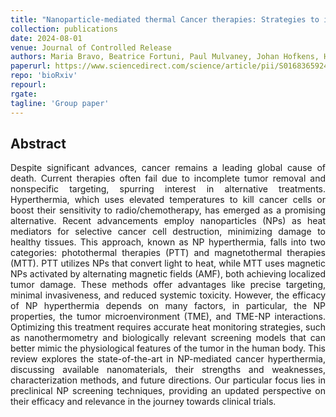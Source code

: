 ```yaml
---
title: "Nanoparticle-mediated thermal Cancer therapies: Strategies to improve clinical translatability"
collection: publications
date: 2024-08-01
venue: Journal of Controlled Release
authors: Maria Bravo, Beatrice Fortuni, Paul Mulvaney, Johan Hofkens, Hiroshi Uji-i, Susana Rocha, James A Hutchison
paperurl: https://www.sciencedirect.com/science/article/pii/S0168365924004152
repo: 'bioRxiv'
repourl:
rgate:
tagline: 'Group paper'
---
```


<h2> Abstract </h2>
<p align= "justify">
Despite significant advances, cancer remains a leading global cause of death. Current therapies often fail due to incomplete tumor removal and nonspecific targeting, spurring interest in alternative treatments. Hyperthermia, which uses elevated temperatures to kill cancer cells or boost their sensitivity to radio/chemotherapy, has emerged as a promising alternative. Recent advancements employ nanoparticles (NPs) as heat mediators for selective cancer cell destruction, minimizing damage to healthy tissues. This approach, known as NP hyperthermia, falls into two categories: photothermal therapies (PTT) and magnetothermal therapies (MTT). PTT utilizes NPs that convert light to heat, while MTT uses magnetic NPs activated by alternating magnetic fields (AMF), both achieving localized tumor damage. These methods offer advantages like precise targeting, minimal invasiveness, and reduced systemic toxicity. However, the efficacy of NP hyperthermia depends on many factors, in particular, the NP properties, the tumor microenvironment (TME), and TME-NP interactions. Optimizing this treatment requires accurate heat monitoring strategies, such as nanothermometry and biologically relevant screening models that can better mimic the physiological features of the tumor in the human body. This review explores the state-of-the-art in NP-mediated cancer hyperthermia, discussing available nanomaterials, their strengths and weaknesses, characterization methods, and future directions. Our particular focus lies in preclinical NP screening techniques, providing an updated perspective on their efficacy and relevance in the journey towards clinical trials.

